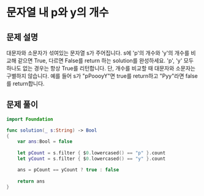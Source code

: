 # 문자열 내 p와 y의 개수
## 문제 설명
대문자와 소문자가 섞여있는 문자열 s가 주어집니다. s에 'p'의 개수와 'y'의 개수를 비교해 같으면 True, 다르면 False를 return 하는 solution를 완성하세요. 'p', 'y' 모두 하나도 없는 경우는 항상 True를 리턴합니다. 단, 개수를 비교할 때 대문자와 소문자는 구별하지 않습니다.
예를 들어 s가 "pPoooyY"면 true를 return하고 "Pyy"라면 false를 return합니다.

## 문제 풀이

```swift
import Foundation

func solution(_ s:String) -> Bool
{
    var ans:Bool = false
    
    let pCount = s.filter { $0.lowercased() == "p" }.count
    let yCount = s.filter { $0.lowercased() == "y" }.count

    ans = pCount == yCount ? true : false    
    
    return ans
}
```
